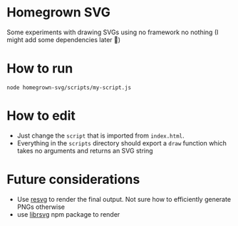 # Homegrown SVG

Some experiments with drawing SVGs using no framework no nothing (I might add some dependencies later 🤷)

# How to run

```
node homegrown-svg/scripts/my-script.js
```

# How to edit

* Just change the `script` that is imported from `index.html`.
* Everything in the `scripts` directory should export a `draw` function which takes no arguments and returns an SVG string

# Future considerations

* Use [resvg](https://github.com/RazrFalcon/resvg/blob/master/examples/minimal.rs) to render the final output. Not sure how to efficiently generate PNGs otherwise
* use [librsvg](https://www.npmjs.com/package/librsvg) npm package to render
